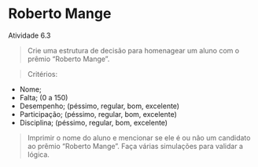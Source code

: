 # Roberto Mange
Atividade 6.3

> Crie uma estrutura de decisão para homenagear um aluno com o prêmio “Roberto Mange”.

> Critérios:
* Nome;
* Falta; (0 a 150)
* Desempenho;    (péssimo, regular, bom, excelente)
* Participação;      (péssimo, regular, bom, excelente)
* Disciplina;           (péssimo, regular, bom, excelente)

> Imprimir o nome do aluno e mencionar se ele é ou não um candidato ao prêmio “Roberto Mange”.
> Faça várias simulações para validar a lógica.

